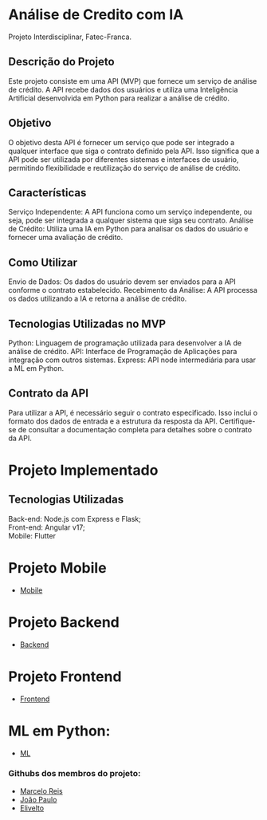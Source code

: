 
# Análise de Credito com IA

Projeto Interdisciplinar, Fatec-Franca.


## Descrição do Projeto
Este projeto consiste em uma API (MVP) que fornece um serviço de análise de crédito. A API recebe dados dos usuários e utiliza uma Inteligência Artificial desenvolvida em Python para realizar a análise de crédito.

## Objetivo
O objetivo desta API é fornecer um serviço que pode ser integrado a qualquer interface que siga o contrato definido pela API. Isso significa que a API pode ser utilizada por diferentes sistemas e interfaces de usuário, permitindo flexibilidade e reutilização do serviço de análise de crédito.

## Características
Serviço Independente: A API funciona como um serviço independente, ou seja, pode ser integrada a qualquer sistema que siga seu contrato.
Análise de Crédito: Utiliza uma IA em Python para analisar os dados do usuário e fornecer uma avaliação de crédito.

## Como Utilizar
Envio de Dados: Os dados do usuário devem ser enviados para a API conforme o contrato estabelecido.
Recebimento da Análise: A API processa os dados utilizando a IA e retorna a análise de crédito.
## Tecnologias Utilizadas no MVP
Python: Linguagem de programação utilizada para desenvolver a IA de análise de crédito.
API: Interface de Programação de Aplicações para integração com outros sistemas.
Express: API node intermediária para usar a ML em Python. 
## Contrato da API
Para utilizar a API, é necessário seguir o contrato especificado. Isso inclui o formato dos dados de entrada e a estrutura da resposta da API. Certifique-se de consultar a documentação completa para detalhes sobre o contrato da API.

##
# Projeto Implementado

## Tecnologias Utilizadas
Back-end: Node.js com Express e Flask;   
Front-end: Angular v17;  
Mobile: Flutter

# Projeto Mobile
- [Mobile](https://github.com/marcelo-ls-reis/pi_cart-o)

# Projeto Backend
- [Backend](https://github.com/JP-Cardoso/fatec-pi-VI.git)

# Projeto Frontend
- [Frontend](https://github.com/JP-Cardoso/front-fatec-pi-VI.git)

# ML em Python:
- [ML]("")

### Githubs dos membros do projeto:
- [Marcelo Reis](https://github.com/marcelo-ls-reis)
- [João Paulo](https://github.com/JP-Cardoso)
- [Elivelto](https://github.com/elivelto7)
